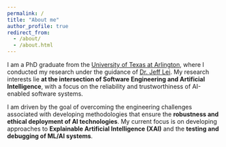 ```yaml
---
permalink: /
title: "About me"
author_profile: true
redirect_from: 
  - /about/
  - /about.html
---
```


I am a PhD graduate from the [University of Texas at Arlington](https://www.uta.edu/), where I conducted my research under the guidance of [Dr. Jeff Lei](https://www.uta.edu/academics/faculty/profile?username=ylei). My research interests lie **at the intersection of Software Engineering and Artificial Intelligence**, with a focus on the reliability and trustworthiness of AI-enabled software systems. 

I am driven by the goal of overcoming the engineering challenges associated with developing methodologies that ensure the **robustness and ethical deployment of AI technologies**. My current focus is on developing approaches to **Explainable Artificial Intelligence (XAI)** and the **testing and debugging of ML/AI systems**.
